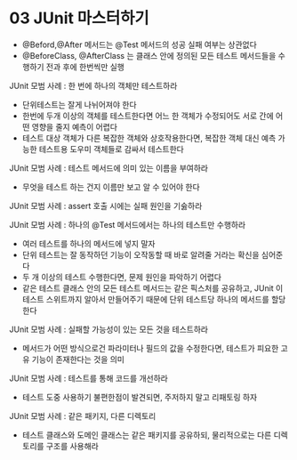 # 03 JUnit 마스터하기

- @Beford,@After 메서드는 @Test 메서드의 성공 실패 여부는 상관없다
- @BeforeClass, @AfterClass 는 클래스 안에 정의된 모든 테스트 메서드들을 수행하기 전과 후에 한번씩만 실행

JUnit 모범 사례 : 한 번에 하나의 객체만 테스트하라
- 단위테스트는 잘게 나뉘어져야 한다
- 한번에 두개 이상의 객체를 테스트한다면 어느 한 객체가 수정되어도 서로 간에 어떤 영향을 줄지 예측이 어렵다
- 테스트 대상 객체가 다른 복잡한 객체와 상호작용한다면, 복잡한 객체 대신 예측 가능한 테스트용 도우미 객체들로 감싸서 테스트한다

JUnit 모범 사례 : 테스트 메서드에 의미 있는 이름을 부여하라
- 무엇을 테스트 하는 건지 이름만 보고 알 수 있어야 한다

JUnit 모범 사례 : assert 호출 시에는 실패 원인을 기숧하라

JUnit 모범 사례 :  하나의 @Test 메서드에서는 하나의 테스트만 수행하라
- 여러 테스트를 하나의 메서드에 넣지 말자
- 단위 테스트는 잘 동작하던 기능이 오작동할 때 바로 알려줄 거라는 확신을 심어준다
- 두 개 이상의 테스트 수행한다면, 문제 원인을 파악하기 어렵다
- 같은 테스트 클래스 안의 모든 테스트 메서드는 같은 픽스처를 공유하고, JUnit 이 테스트 스위트까지
  알아서 만들어주기 때문에 단위 테스트당 하나의 메서드를 할당한다

JUnit 모범 사례 : 실패할 가능성이 있는 모든 것을 테스트하라
- 메서드가 어떤 방식으로건 파라미터나 필드의 값을 수정한다면, 테스트가 피요한 고유 기능이 존재한다는 것을 의미

JUnit 모범 사례 : 테스트를 통해 코드를 개선하라
- 테스트 도중 사용하기 불편한점이 발견되면, 주저하지 말고 리패토링 하자

JUnit 모범 사례 : 같은 패키지, 다른 디렉토리
- 테스트 클래스와 도메인 클래스는 같은 패키지를 공유하되, 물리적으로는 다른 디렉토리를 구조를 사용해라